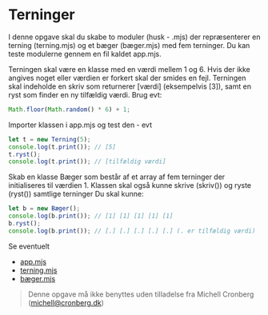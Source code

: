 # Terninger

I denne opgave skal du skabe to moduler (husk - .mjs) der repræsenterer en terning (terning.mjs) og et bæger (bæger.mjs) med fem terninger. Du kan teste modulerne gennem en fil kaldet app.mjs.

Terningen skal være en klasse med en værdi mellem 1 og 6. Hvis der ikke angives noget eller værdien er forkert skal der smides en fejl. Terningen skal indeholde en skriv som returnerer [værdi] (eksempelvis [3]), samt en ryst som finder en ny tilfældig værdi. Brug evt:

```javascript
Math.floor(Math.random() * 6) + 1;
```

Importer klassen i app.mjs og test den - evt

```javascript
let t = new Terning(5);
console.log(t.print()); // [5]
t.ryst();
console.log(t.print()); // [tilfældig værdi]
```

Skab en klasse Bæger som består af et array af fem terninger der initialiseres til værdien 1. Klassen skal også kunne skrive (skriv()) og ryste (ryst()) samtlige terninger Du skal kunne:

```javascript
let b = new Bæger();
console.log(b.print()); // [1] [1] [1] [1] [1]
b.ryst();
console.log(b.print()); // [.] [.] [.] [.] [.] (. er tilfældig værdi)
```

Se eventuelt

- [app.mjs](../app.mjs)
- [terning.mjs](../terning.mjs)
- [bæger.mjs](../bæger.mjs)

> Denne opgave må ikke benyttes uden tilladelse fra Michell Cronberg (michell@cronberg.dk)
